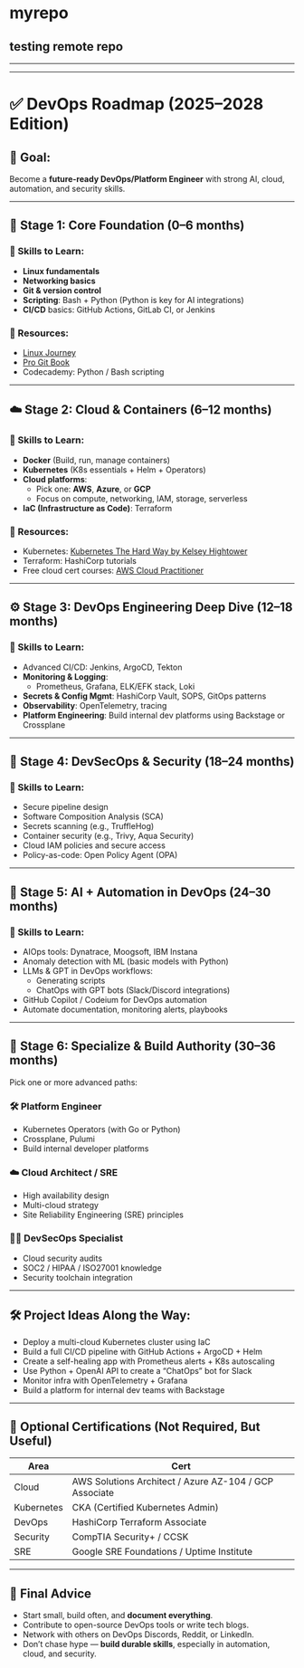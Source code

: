 # myrepo
testing remote repo
---
----
----
# ✅ DevOps Roadmap (2025–2028 Edition)

## 🎯 Goal:
Become a **future-ready DevOps/Platform Engineer** with strong AI, cloud, automation, and security skills.

---

## 🧩 Stage 1: Core Foundation (0–6 months)

### 🔧 Skills to Learn:
- **Linux fundamentals**
- **Networking basics**
- **Git & version control**
- **Scripting**: Bash + Python (Python is key for AI integrations)
- **CI/CD** basics: GitHub Actions, GitLab CI, or Jenkins

### 📘 Resources:
- [Linux Journey](https://linuxjourney.com/)
- [Pro Git Book](https://git-scm.com/book/en/v2)
- Codecademy: Python / Bash scripting

---

## ☁️ Stage 2: Cloud & Containers (6–12 months)

### 🔧 Skills to Learn:
- **Docker** (Build, run, manage containers)
- **Kubernetes** (K8s essentials + Helm + Operators)
- **Cloud platforms**:
  - Pick one: **AWS**, **Azure**, or **GCP**
  - Focus on compute, networking, IAM, storage, serverless
- **IaC (Infrastructure as Code)**: Terraform

### 📘 Resources:
- Kubernetes: [Kubernetes The Hard Way by Kelsey Hightower](https://github.com/kelseyhightower/kubernetes-the-hard-way)
- Terraform: HashiCorp tutorials
- Free cloud cert courses: [AWS Cloud Practitioner](https://www.aws.training/)

---

## ⚙️ Stage 3: DevOps Engineering Deep Dive (12–18 months)

### 🔧 Skills to Learn:
- Advanced CI/CD: Jenkins, ArgoCD, Tekton
- **Monitoring & Logging**:
  - Prometheus, Grafana, ELK/EFK stack, Loki
- **Secrets & Config Mgmt**: HashiCorp Vault, SOPS, GitOps patterns
- **Observability**: OpenTelemetry, tracing
- **Platform Engineering**: Build internal dev platforms using Backstage or Crossplane

---

## 🔐 Stage 4: DevSecOps & Security (18–24 months)

### 🔧 Skills to Learn:
- Secure pipeline design
- Software Composition Analysis (SCA)
- Secrets scanning (e.g., TruffleHog)
- Container security (e.g., Trivy, Aqua Security)
- Cloud IAM policies and secure access
- Policy-as-code: Open Policy Agent (OPA)

---

## 🤖 Stage 5: AI + Automation in DevOps (24–30 months)

### 🔧 Skills to Learn:
- AIOps tools: Dynatrace, Moogsoft, IBM Instana
- Anomaly detection with ML (basic models with Python)
- LLMs & GPT in DevOps workflows:
  - Generating scripts
  - ChatOps with GPT bots (Slack/Discord integrations)
- GitHub Copilot / Codeium for DevOps automation
- Automate documentation, monitoring alerts, playbooks

---

## 🧠 Stage 6: Specialize & Build Authority (30–36 months)

Pick one or more advanced paths:

### 🛠 Platform Engineer
- Kubernetes Operators (with Go or Python)
- Crossplane, Pulumi
- Build internal developer platforms

### ☁️ Cloud Architect / SRE
- High availability design
- Multi-cloud strategy
- Site Reliability Engineering (SRE) principles

### 🧑‍💻 DevSecOps Specialist
- Cloud security audits
- SOC2 / HIPAA / ISO27001 knowledge
- Security toolchain integration

---

## 🛠 Project Ideas Along the Way:
- Deploy a multi-cloud Kubernetes cluster using IaC
- Build a full CI/CD pipeline with GitHub Actions + ArgoCD + Helm
- Create a self-healing app with Prometheus alerts + K8s autoscaling
- Use Python + OpenAI API to create a “ChatOps” bot for Slack
- Monitor infra with OpenTelemetry + Grafana
- Build a platform for internal dev teams with Backstage

---

## 📜 Optional Certifications (Not Required, But Useful)

| Area       | Cert                                                   |
| ---------- | ------------------------------------------------------ |
| Cloud      | AWS Solutions Architect / Azure AZ-104 / GCP Associate |
| Kubernetes | CKA (Certified Kubernetes Admin)                       |
| DevOps     | HashiCorp Terraform Associate                          |
| Security   | CompTIA Security+ / CCSK                               |
| SRE        | Google SRE Foundations / Uptime Institute              |

---

## 💬 Final Advice
- Start small, build often, and **document everything**.
- Contribute to open-source DevOps tools or write tech blogs.
- Network with others on DevOps Discords, Reddit, or LinkedIn.
- Don’t chase hype — **build durable skills**, especially in automation, cloud, and security.

